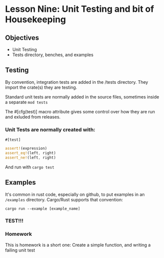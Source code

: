 # Lesson Nine: Unit Testing and bit of Housekeeping 

## Objectives 
- Unit Testing
- Tests directory, benches, and examples 


## Testing

By convention, integration tests are added in the /tests directory.  They import the crate(s) they are testing.

Standard unit tests are normally added in the source files, sometimes inside a separate ```mod tests```

The #[cfg(test)] macro attribute gives some control over how they are run and exluded from releases.

### Unit Tests are normally created with:

```#[test]```

```rust
assert!(expression)
assert_eq!(left, right)
assert_ne!(left, right)
```

And run with ```cargo test```

## Examples

It's common in rust code, especially on github, to put examples in an ```/examples``` directory.  Cargo/Rust supports that
convention:

```cargo run --example [example_name]```


### TEST!!!



### Homework

This is homework is a short one:
Create a simple function, and writing a failing unit test
